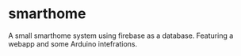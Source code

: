 # smarthome

A small smarthome system using firebase as a database.
Featuring a webapp and some Arduino intefrations.
